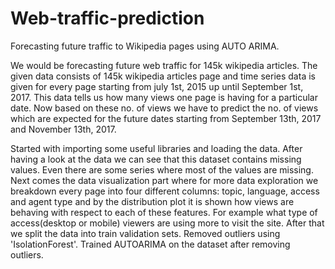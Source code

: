 # Web-traffic-prediction
Forecasting future traffic to Wikipedia pages using AUTO ARIMA.

We would be forecasting future web traffic for 145k wikipedia articles. The
given data consists of 145k wikipedia articles page and time series data is given for every page
starting from july 1st, 2015 up until September 1st, 2017. This data tells us how many views
one page is having for a particular date. Now based on these no. of views we have to predict
the no. of views which are expected for the future dates starting from September 13th, 2017
and November 13th, 2017.

Started with importing some useful libraries and loading the data. After having a
look at the data we can see that this dataset contains missing values. Even there are
some series where most of the values are missing.
Next comes the data visualization part where for more data exploration we breakdown
every page into four different columns: topic, language, access and agent type and by
the distribution plot it is shown how views are behaving with respect to each of these
features. For example what type of access(desktop or mobile) viewers are using more to
visit the site.
After that we split the data into train validation sets. 
Removed outliers using 'IsolationForest'. 
Trained AUTOARIMA on the dataset after removing outliers. 
